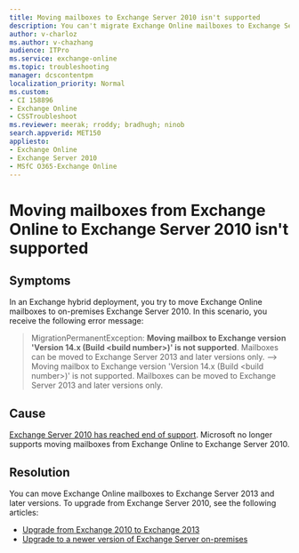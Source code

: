 ```yaml
---
title: Moving mailboxes to Exchange Server 2010 isn't supported
description: You can't migrate Exchange Online mailboxes to Exchange Server 2010 in a hybrid deployment, because Exchange Server 2010 has reached end of support.
author: v-charloz
ms.author: v-chazhang
audience: ITPro
ms.service: exchange-online
ms.topic: troubleshooting
manager: dcscontentpm
localization_priority: Normal
ms.custom:
- CI 158896
- Exchange Online
- CSSTroubleshoot
ms.reviewer: meerak; rroddy; bradhugh; ninob
search.appverid: MET150
appliesto:
- Exchange Online
- Exchange Server 2010
- MSfC O365-Exchange Online
---
```


# Moving mailboxes from Exchange Online to Exchange Server 2010 isn't supported

## Symptoms

In an Exchange hybrid deployment, you try to move Exchange Online mailboxes to on-premises Exchange Server 2010. In this scenario, you receive the following error message:

> MigrationPermanentException: **Moving mailbox to Exchange version 'Version 14.x (Build \<build number>\)' is not supported**. Mailboxes can be moved to Exchange Server 2013 and later versions only. --> Moving mailbox to Exchange version 'Version 14.x (Build \<build number>\)' is not supported. Mailboxes can be moved to Exchange Server 2013 and later versions only.

## Cause

[Exchange Server 2010 has reached end of support](/microsoft-365/enterprise/exchange-2010-end-of-support). Microsoft no longer supports moving mailboxes from Exchange Online to Exchange Server 2010.

## Resolution

You can move Exchange Online mailboxes to Exchange Server 2013 and later versions. To upgrade from Exchange Server 2010, see the following articles:

- [Upgrade from Exchange 2010 to Exchange 2013](/exchange/upgrade-from-exchange-2010-to-exchange-2013-exchange-2013-help)
- [Upgrade to a newer version of Exchange Server on-premises](/microsoft-365/enterprise/exchange-2010-end-of-support#upgrade-to-a-newer-version-of-exchange-server-on-premises)
